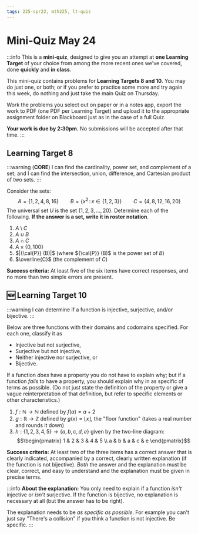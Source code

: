 ```yaml
---
tags: 225-spr22, mth225, lt-quiz
---
```


# Mini-Quiz May 24

:::info
This is a **mini-quiz**, designed to give you an attempt at **one Learning Target** of your choice from among the more recent ones we've covered, done **quickly** and **in class**. 

This mini-quiz contains problems for **Learning Targets 8 and 10**. You may do just one, or both; or if you prefer to practice some more and try again this week, do nothing and just take the main Quiz on Thursday. 


Work the problems you select out on paper or in a notes app, export the work to PDF (one PDF per Learning Target) and upload it to the appropriate assignment folder on Blackboard just as in the case of a full Quiz. 

**Your work is due by 2:30pm.** No submissions will be accepted after that time. 
:::


## Learning Target 8


:::warning
(**CORE**) I can find the cardinality, power set, and complement of a set; and I can find the intersection, union, difference, and Cartesian product of two sets.
:::

Consider the sets: 
$$A = \{1, 2, 4, 8, 16\} \qquad B = \{x^2 \, : \, x \in \{1,2,3\} \} \qquad C = \{4, 8, 12, 16, 20\}$$
The universal set $U$ is the set $\{1, 2, 3, \dots, 20\}$. 
Determine each of the following. **If the answer is a set, write it in roster notation**. 

1. $A \setminus C$ 
2. $A \cup B$
3. $A \cap C$ 
4. $A \times \{0,100\}$ 
5. $|{\cal{P}} (B)|$ (where ${\cal{P}} (B)$ is the power set of $B$)
6. $\overline{C}$ (the complement of $C$)

**Success criteria:** At least five of the six items have correct responses, and no more than two simple errors are present. 


## :new: Learning Target 10

:::warning
I can determine if a function is injective, surjective, and/or bijective.
:::

Below are three functions with their domains and codomains specified. For each one, classify it as 

* Injective but not surjective, 
* Surjective but not injective, 
* Neither injective nor surjective, or 
* Bijective. 

If a function *does* have a property you do not have to explain why; but if a function *fails* to have a property, you should explain why in as specific of terms as possible. (Do not just state the definition of the property or give a vague reinterpretation of that definition, but refer to specific elements or other characteristics.)

1. $f: \mathbb{N} \rightarrow \mathbb{N}$ defined by $f(a) = a + 2$ 
2. $g: \mathbb{R} \rightarrow \mathbb{Z}$ defined by $g(x) = \lfloor x \rfloor$, the "floor function" (takes a real number and rounds it down)
3. $h: \{1,2,3,4,5\} \rightarrow \{a,b,c,d,e\}$ given by the two-line diagram: 
$$\begin{pmatrix}
1 & 2 & 3 & 4 & 5 \\
a & b & a & c & e
\end{pmatrix}$$

**Success criteria:** At least two of the three items has a correct answer that is clearly indicated, accompanied by a correct, clearly written explanation (if the function is not bijective). *Both* the answer and the explanation must be clear, correct, and easy to understand and the explanation must be given in precise terms. 

:::info
**About the explanation:** You only need to explain if a function *isn't* injective or *isn't* surjective. If the function is bijective, no explanation is necessary at all (but the answer has to be right). 

The explanation needs to be *as specific as possible*. For example you can't just say "There's a collision" if you think a function is not injective. Be specific. 
:::